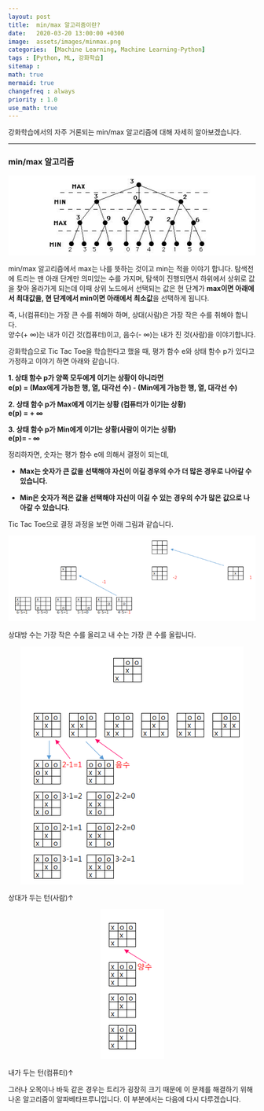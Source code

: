```yaml
---
layout: post
title:  min/max 알고리즘이란?
date:   2020-03-20 13:00:00 +0300
image:  assets/images/minmax.png
categories:  [Machine Learning, Machine Learning-Python]
tags : [Python, ML, 강화학습]
sitemap :
math: true
mermaid: true
changefreq : always
priority : 1.0
use_math: true
---
```



강화학습에서의 자주 거론되는 min/max 알고리즘에 대해 자세히 알아보겠습니다.

-------

### min/max 알고리즘  


<center><img src="../assets//images/minmax.png" ></center>

min/max 알고리즘에서 max는 나를 뜻하는 것이고 min는 적을 이야기 합니다.
탐색전에 트리는 맨 아래 단계만 의미있는 수를 가지며, 탐색이 진행되면서 하위에서 상위로 값을 찾아 올라가게 되는데 이때 상위 노드에서 선택되는 값은 현 단계가 **max이면 아래에서 최대값을, 현 단계에서 min이면 아래에서 최소값**을 선택하게 됩니다. 


즉, 나(컴퓨터)는 가장 큰 수를 취해야 하며, 상대(사람)은 가장 작은 수를 취해야 합니다.  
양수(+ ∞)는 내가 이긴 것(컴퓨터)이고, 음수(- ∞)는 내가 진 것(사람)을 이야기합니다. 


강화학습으로 Tic Tac Toe을 학습한다고 했을 때, 평가 함수 e와 상태 함수 p가 있다고 가정하고 이야기 하면 아래와 같습니다. 

**1. 상태 함수 p가 양쪽 모두에게 이기는 상황이 아니라면**  
**e(p) = (Max에게 가능한 행, 열, 대각선 수) - (Min에게 가능한 행, 열, 대각선 수)**

**2. 상태 함수 p가 Max에게 이기는 상황 (컴퓨터가 이기는 상황)**  
**e(p) = + ∞**

**3. 상태 함수 p가 Min에게 이기는 상황(사람이 이기는 상황)**  
**e(p)= - ∞** 


정리하자면, 숫자는 평가 함수 e에 의해서 결정이 되는데, 

- **Max는 숫자가 큰 값을 선택해야 자신이 이길 경우의 수가 더 많은 경우로 나아갈 수 있습니다.**

- **Min은 숫자가 적은 값을 선택해야 자신이 이길 수 있는 경우의 수가 많은 값으로 나아갈 수 있습니다.**


Tic Tac Toe으로 결정 과정을 보면 아래 그림과 같습니다. 

<center><img src="../assets//images/tic2.png" ></center>


상대방 수는 가장 작은 수를 올리고 내 수는 가장 큰 수를 올립니다. 


<center><img src="../assets//images/tic3.png" ></center>

상대가 두는 턴(사람)↑


<center><img src="../assets//images/tic4.png" ></center>

내가 두는 턴(컴퓨터)↑


그러나 오목이나 바둑 같은 경우는 트리가 굉장히 크기 때문에 이 문제를 해결하기 위해 나온 알고리즘이 알파베타프루니입니다. 이 부분에서는 다음에 다시 다루겠습니다.  


